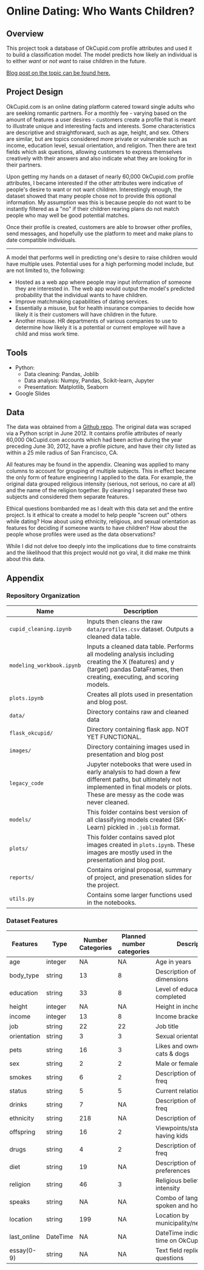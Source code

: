 # Online Dating: Who Wants Children?

## Overview

This project took a database of OkCupid.com profile attributes and used it to build a classification model. The model predicts how likely an individual is to either *want* or *not want* to raise children in the future.

[Blog post on the topic can be found here.](http://www.spencertollefson.com/blog/who-wants-children/)

## Project Design

OkCupid.com is an online dating platform catered toward single adults who are seeking romantic partners. For a monthly fee - varying based on the amount of features a user desires - customers create a profile that is meant to illustrate unique and interesting facts and interests. Some characteristics are descriptive and straightforward, such as age, height, and sex. Others are similar, but are topics considered more private or vulnerable such as income, education level, sexual orientation, and religion. Then there are text fields which ask questions, allowing customers to express themselves creatively with their answers and also indicate what they are looking for in their partners.

Upon getting my hands on a dataset of nearly 60,000 OkCupid.com profile attributes, I became interested if the other attributes were indicative of people's desire to want or not want children. Interestingly enough, the dataset showed that many people chose not to provide this optional information. My assumption was this is because people do not want to be instantly filtered as a "no" if their children rearing plans do not match people who may well be good potential matches.

Once their profile is created, customers are able to browser other profiles, send messages, and hopefully use the platform to meet and make plans to date compatible individuals.

-----

A model that performs well in predicting one's desire to raise children would have multiple uses. Potential uses for a high performing model include, but are not limited to, the following:

* Hosted as a web app where people may input information of someone they are interested in. The web app would output the model's predicted probability that the individual wants to have children.
* Improve matchmaking capabilities of dating services.
* Essentially a misuse, but for health insurance companies to decide how likely it is their customers will have children in the future.
* Another misuse. HR departments of various companies to use to determine how likely it is a potential or current employee will have a child and miss work time.


## Tools

* Python:
  * Data cleaning: Pandas, Joblib
  * Data analysis: Numpy, Pandas, Scikit-learn, Jupyter
  * Presentation: Matplotlib, Seaborn
* Google Slides

## Data

The data was obtained from a [Github repo](https://github.com/rudeboybert/JSE_OkCupid). The original data was scraped via a Python script in June 2012. It contains profile attributes of nearly 60,000 OkCupid.com accounts which had been active during the year preceding June 30, 2012, have a profile picture, and have their city listed as within a 25 mile radius of San Francisco, CA.

All features may be found in the appendix. Cleaning was applied to many columns to account for grouping of multiple subjects. This in effect became the only form of feature engineering I applied to the data. For example, the original data grouped religious intensity (serious, not serious, no care at all) and the name of the religion together. By cleaning I separated these two subjects and considered them separate features.

Ethical questions bombarded me as I dealt with this data set and the entire project. Is it ethical to create a model to help people "screen out" others while dating? How about using ethnicity, religious, and sexual orientation as features for deciding if someone wants to have children? How about the people whose profiles were used as the data observations?

While I did not delve too deeply into the implications due to time constraints and the likelihood that this project would not go viral, it did make me think about this data.



## Appendix


### Repository Organization

| Name | Description
------ | ------------
`cupid_cleaning.ipynb` | Inputs then cleans the raw `data/profiles.csv` dataset. Outputs a cleaned data table.
`modeling_workbook.ipynb` | Inputs a cleaned data table. Performs all modeling analysis including creating the X (features) and y (target) pandas DataFrames, then creating, executing, and scoring models.
`plots.ipynb` | Creates all plots used in presentation and blog post.
`data/` | Directory contains raw and cleaned data
`flask_okcupid/`| Directory containing flask app. NOT YET FUNCTIONAL.
`images/`| Directory containing images used in presentation and blog post
`legacy_code` | Jupyter notebooks that were used in early analysis to had down a few different paths, but ultimately not implemented in final models or plots. These are messy as the code was never cleaned.
`models/` | This folder contains best version of all classifying models created (SK-Learn) pickled in `.joblib` format.
`plots/` | This folder contains saved plot images created in `plots.ipynb`. These images are mostly used in the presentation and blog post.
`reports/` | Contains original proposal, summary of project, and presenation slides for the project.
`utils.py` | Contains some larger functions used in the notebooks.

### Dataset Features

Features | Type | Number Categories | Planned number categories | Description | Used in Model | Availability for Profiles
--- | --- | --- | --- | --- | --- | ---
age           | integer | NA | NA | Age in years                    | Y | All
body_type     | string  | 13 | 8  | Description of body dimensions  | N | Nearly all
education     | string  | 33 | 8  | Level of education completed    | N | Nearly all
height        | integer | NA | NA | Height in inches                | N | All
income        | integer | 13 | 8  | Income bracket / tier           | N | All
job           | string  | 22 | 22 | Job title                       | N | Most
orientation   | string  | 3  | 3  | Sexual orientation              | Y | All
pets          | string  | 16 | 3  | Likes and ownership of cats & dogs | N | Over half
sex           | string  | 2  | 2  | Male or female                  | Y | All
smokes        | string  | 6  | 2  | Description of  smoking freq    | Y | Nearly all
status        | string  | 5  | 5  | Current relationship status     | Y | All
drinks        | string  | 7  | NA | Description of drinking freq    | Y | Nearly all
ethnicity     | string  | 218 | NA | Description of ethnicity        | N | Most
offspring     | string  | 16 | 2  | Viewpoints/status of having kids | Target | Less than half
drugs         | string  | 4  | 2  | Description of drug use freq    | Y  | Most
diet          | string  | 19 | NA | Description of dietary preferences | N | Over half
religion      | string  | 46 | 3  | Religious beliefs and intensity | Y | Over half
speaks        | string  | NA | NA | Combo of languages spoken and how well | N | Nearly all
location      | string  | 199 | NA | Location by municipality/neighborhood | N | All
last_online   | DateTime | NA | NA | DateTime indicating last time on OkCupid | N | All
essay(0-9)    | string  | NA | NA | Text field replies to questions | N | Many missing 
